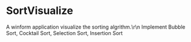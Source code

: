 # SortVisualize
A winform application visualize the sorting algrithm.\r\n
Implement Bubble Sort, Cocktail Sort, Selection Sort, Insertion Sort
